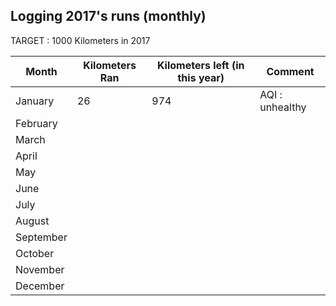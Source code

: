 ## Logging 2017's runs (monthly)

TARGET :  1000 Kilometers in 2017

| Month              | Kilometers Ran    | Kilometers left (in this year)       | Comment                                      |
| ---                | ---               | ---                                  | ---                                          |
| January            | 26                | 974                                  | AQI : unhealthy                              |
| February           |                   |                                      |                                              |
| March              |                   |                                      |                                              |
| April              |                   |                                      |                                              |
| May                |                   |                                      |                                              |
| June               |                   |                                      |                                              |
| July               |                   |                                      |                                              |
| August             |                   |                                      |                                              |
| September          |                   |                                      |                                              |
| October            |                   |                                      |                                              |
| November           |                   |                                      |                                              |
| December           |                   |                                      |   
